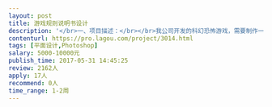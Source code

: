 ```yaml
---                
layout: post       
title: 游戏规则说明书设计           
description: '</br>一、项目描述：</br></br>我公司开发的科幻恐怖游戏，需要制作一本游戏规则书，大约30页左右。</br></br>二、主要功能点：</br></br>1.文本排版</br>2.规则解释配图</br></br>三、可参考产品：</br></br>http://resources.cmon.com/GreenHordeRB_WIP.pdf</br>'     
contenturl: https://pro.lagou.com/project/3014.html      
tags: [平面设计,Photoshop]            
salary: 5000-10000元          
publish_time: 2017-05-31 14:45:25         
review: 2162人                   
apply: 17人                   
recommend: 0人                   
time_range: 1-2周              
---                 
```

